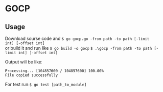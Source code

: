 # GOCP

## Usage
Download sourse code and 
`$ go gocp.go -from path -to path [-limit int] [-offset int]`  
or build it and run like
`$ go build -o gocp`
`$ .\gocp -from path -to path [-limit int] [-offset int]`
    

Output will be like: 

    Processing... [104857600 / 104857600] 100.00%
    File copied successfully


For test run `$ go test [path_to_module]`  

